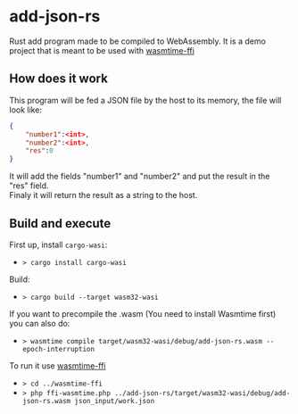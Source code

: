 # add-json-rs
Rust add program made to be compiled to WebAssembly.
It is a demo project that is meant to be used with [wasmtime-ffi](../wasmtime-ffi/ffi-wasmtime.php)

## How does it work
This program will be fed a JSON file by the host to its memory, the file will look like:
```JSON
{
    "number1":<int>,
    "number2":<int>,
    "res":0
}
```
It will add the fields "number1" and "number2" and put the result in the "res" field. \
Finaly it will return the result as a string to the host.

## Build and execute
First up, install `cargo-wasi`:
- `> cargo install cargo-wasi`

Build:
- `> cargo build --target wasm32-wasi`

If you want to precompile the .wasm (You need to install Wasmtime first) you can also do:
- `> wasmtime compile target/wasm32-wasi/debug/add-json-rs.wasm --epoch-interruption`

To run it use [wasmtime-ffi](../wasmtime-ffi/ffi-wasmtime.php)
- `> cd ../wasmtime-ffi`
- `> php ffi-wasmtime.php ../add-json-rs/target/wasm32-wasi/debug/add-json-rs.wasm json_input/work.json`